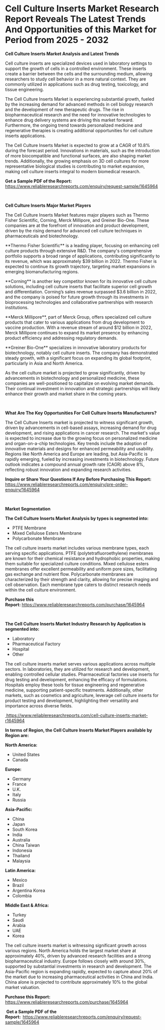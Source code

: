 <p><h1>Cell Culture Inserts Market Research Report Reveals The Latest Trends And Opportunities of this Market for Period from 2025 - 2032</h1></p><p><strong>Cell Culture Inserts Market Analysis and Latest Trends</strong></p>
<p><p>Cell culture inserts are specialized devices used in laboratory settings to support the growth of cells in a controlled environment. These inserts create a barrier between the cells and the surrounding medium, allowing researchers to study cell behavior in a more natural context. They are commonly utilized in applications such as drug testing, toxicology, and tissue engineering.</p><p>The Cell Culture Inserts Market is experiencing substantial growth, fueled by the increasing demand for advanced methods in cell biology research and the development of new therapeutic drugs. The rise in biopharmaceutical research and the need for innovative technologies to enhance drug delivery systems are driving this market forward. Furthermore, the ongoing trend towards personalized medicine and regenerative therapies is creating additional opportunities for cell culture inserts applications.</p><p>The Cell Culture Inserts Market is expected to grow at a CAGR of 10.8% during the forecast period. Innovations in materials, such as the introduction of more biocompatible and functional surfaces, are also shaping market trends. Additionally, the growing emphasis on 3D cell cultures for more representative biological studies is contributing to market expansion, making cell culture inserts integral to modern biomedical research.</p></p>
<p><strong>Get a Sample PDF of the Report:&nbsp;</strong> <a href="https://www.reliableresearchreports.com/enquiry/request-sample/1645964?utm_campaign=32&utm_medium=2&utm_source=Github&utm_content=ia&utm_term=13042025&utm_id=cell-culture-inserts">https://www.reliableresearchreports.com/enquiry/request-sample/1645964</a></p>
<p>&nbsp;</p>
<p><strong>Cell Culture Inserts Major Market Players</strong></p>
<p><p>The Cell Culture Inserts Market features major players such as Thermo Fisher Scientific, Corning, Merck Millipore, and Greiner Bio-One. These companies are at the forefront of innovation and product development, driven by the rising demand for advanced cell culture techniques in pharmaceuticals and biotechnology.</p><p>**Thermo Fisher Scientific** is a leading player, focusing on enhancing cell culture products through extensive R&D. The company's comprehensive portfolio supports a broad range of applications, contributing significantly to its revenue, which was approximately $39 billion in 2022. Thermo Fisher is expected to continue its growth trajectory, targeting market expansions in emerging biomanufacturing regions.</p><p>**Corning** is another key competitor known for its innovative cell culture solutions, including cell culture inserts that facilitate superior cell growth and differentiation. Corning’s sales revenue surpassed $3.6 billion in 2022, and the company is poised for future growth through its investments in bioprocessing technologies and collaborative partnerships with research institutions.</p><p>**Merck Millipore**, part of Merck Group, offers specialized cell culture products that cater to various applications from drug development to vaccine production. With a revenue stream of around $12 billion in 2022, Merck Millipore continues to expand its market presence by enhancing product efficiency and addressing regulatory demands.</p><p>**Greiner Bio-One** specializes in innovative laboratory products for biotechnology, notably cell culture inserts. The company has demonstrated steady growth, with a significant focus on expanding its global footprint, particularly in Asia and North America.</p><p>As the cell culture market is projected to grow significantly, driven by advancements in biotechnology and personalized medicine, these companies are well-positioned to capitalize on evolving market demands. Their continual investment in innovation and strategic partnerships will likely enhance their growth and market share in the coming years.</p></p>
<p>&nbsp;</p>
<p><strong>What Are The Key Opportunities For Cell Culture Inserts Manufacturers?</strong></p>
<p><p>The Cell Culture Inserts market is projected to witness significant growth, driven by advancements in cell-based assays, increasing demand for drug development, and rising applications in cancer research. The market's value is expected to increase due to the growing focus on personalized medicine and organ-on-a-chip technologies. Key trends include the adoption of innovative materials and designs for enhanced permeability and usability. Regions like North America and Europe are leading, but Asia-Pacific is rapidly emerging, fueled by increasing investments in biotechnology. Future outlook indicates a compound annual growth rate (CAGR) above 8%, reflecting robust innovation and expanding research activities.</p></p>
<p><strong>Inquire or Share Your Questions If Any Before Purchasing This Report:</strong> <a href="https://www.reliableresearchreports.com/enquiry/pre-order-enquiry/1645964?utm_campaign=32&utm_medium=2&utm_source=Github&utm_content=ia&utm_term=13042025&utm_id=cell-culture-inserts">https://www.reliableresearchreports.com/enquiry/pre-order-enquiry/1645964</a></p>
<p>&nbsp;</p>
<p><strong>Market Segmentation</strong></p>
<p><strong>The Cell Culture Inserts Market Analysis by types is segmented into:</strong></p>
<p><ul><li>PTFE Membrane</li><li>Mixed Cellulose Esters Membrane</li><li>Polycarbonate Membrane</li></ul></p>
<p><p>The cell culture inserts market includes various membrane types, each serving specific applications. PTFE (polytetrafluoroethylene) membranes are known for their chemical resistance and hydrophobic properties, making them suitable for specialized culture conditions. Mixed cellulose esters membranes offer excellent permeability and uniform pore sizes, facilitating gas exchange and nutrient flow. Polycarbonate membranes are characterized by their strength and clarity, allowing for precise imaging and cell observation. Each membrane type caters to distinct research needs within the cell culture environment.</p></p>
<p><strong>Purchase this Report:&nbsp;</strong><a href="https://www.reliableresearchreports.com/purchase/1645964?utm_campaign=32&utm_medium=2&utm_source=Github&utm_content=ia&utm_term=13042025&utm_id=cell-culture-inserts">https://www.reliableresearchreports.com/purchase/1645964</a></p>
<p>&nbsp;</p>
<p><strong>The Cell Culture Inserts Market Industry Research by Application is segmented into:</strong></p>
<p><ul><li>Laboratory</li><li>Pharmaceutical Factory</li><li>Hospital</li><li>Other</li></ul></p>
<p><p>The cell culture inserts market serves various applications across multiple sectors. In laboratories, they are utilized for research and development, enabling controlled cellular studies. Pharmaceutical factories use inserts for drug testing and development, enhancing the efficacy of formulations. Hospitals employ these tools for tissue engineering and regenerative medicine, supporting patient-specific treatments. Additionally, other markets, such as cosmetics and agriculture, leverage cell culture inserts for product testing and development, highlighting their versatility and importance across diverse fields.</p></p>
<p><a href="https://www.reliableresearchreports.com/cell-culture-inserts-market-r1645964?utm_campaign=32&utm_medium=2&utm_source=Github&utm_content=ia&utm_term=13042025&utm_id=cell-culture-inserts">&nbsp;https://www.reliableresearchreports.com/cell-culture-inserts-market-r1645964</a></p>
<p><strong>In terms of Region, the Cell Culture Inserts Market Players available by Region are:</strong></p>
<p>
    <p> <strong> North America: </strong>
        <ul>
            <li>United States</li>
            <li>Canada</li>
        </ul>
        </p> 
    <p> <strong> Europe: </strong>
        <ul>
            <li>Germany</li>
            <li>France</li>
            <li>U.K.</li>
            <li>Italy</li>
            <li>Russia</li>
        </ul>
        </p> 
    <p> <strong> Asia-Pacific: </strong>
        <ul>
            <li>China</li>
            <li>Japan</li>
            <li>South Korea</li>
            <li>India</li>
            <li>Australia</li>
            <li>China Taiwan</li>
            <li>Indonesia</li>
            <li>Thailand</li>
            <li>Malaysia</li>
        </ul>
        </p> 
    <p> <strong> Latin America: </strong>
        <ul>
            <li>Mexico</li>
            <li>Brazil</li>
            <li>Argentina Korea</li>
            <li>Colombia</li>
        </ul>
        </p> 
    <p> <strong> Middle East & Africa: </strong>
        <ul>
            <li>Turkey</li>
            <li>Saudi</li>
            <li>Arabia</li>
            <li>UAE</li>
            <li>Korea</li>
        </ul>
    </p>
    </p>
<p><p>The cell culture inserts market is witnessing significant growth across various regions. North America holds the largest market share at approximately 40%, driven by advanced research facilities and a strong biopharmaceutical industry. Europe follows closely with around 30%, supported by substantial investments in research and development. The Asia-Pacific region is expanding rapidly, expected to capture about 20% of the market due to increasing pharmaceutical activities in China and India. China alone is projected to contribute approximately 10% to the global market valuation.</p></p>
<p><strong>Purchase this Report: </strong><a href="https://www.reliableresearchreports.com/purchase/1645964?utm_campaign=32&utm_medium=2&utm_source=Github&utm_content=ia&utm_term=13042025&utm_id=cell-culture-inserts">https://www.reliableresearchreports.com/purchase/1645964</a></p>
<p>&nbsp;<strong>Get a Sample PDF of the Report:&nbsp;&nbsp;</strong><a href="https://www.reliableresearchreports.com/enquiry/request-sample/1645964?utm_campaign=32&utm_medium=2&utm_source=Github&utm_content=ia&utm_term=13042025&utm_id=cell-culture-inserts">https://www.reliableresearchreports.com/enquiry/request-sample/1645964</a></p>
<p><strong></strong></p>
<p><p></p><p></p><p></p></p>